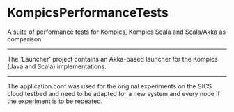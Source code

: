 KompicsPerformanceTests
=======================

A suite of performance tests for Kompics, Kompics Scala and Scala/Akka as comparison.

----------
The 'Launcher' project contains an Akka-based launcher for the Kompics (Java and Scala) implementations.

---------
The application.conf was used for the original experiments on the SICS cloud testbed and need to be adapted for a new system and every node if the experiment is to be repeated.